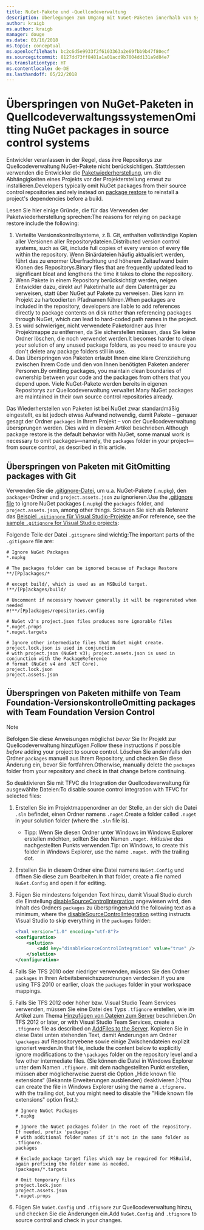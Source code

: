 ```yaml
---
title: NuGet-Pakete und -Quellcodeverwaltung
description: Überlegungen zum Umgang mit NuGet-Paketen innerhalb von Systemen zur Versionskontrolle bzw. Quellcodeverwaltung sowie zum Überspringen von Paketen mithilfe von Git und TFVC.
author: kraigb
ms.author: kraigb
manager: douge
ms.date: 03/16/2018
ms.topic: conceptual
ms.openlocfilehash: bc2c6d5e9933f2f6103363a2e69fbb9b47f80ecf
ms.sourcegitcommit: 8127dd73ff8481a1a01acd9b7004dd131a9d84e7
ms.translationtype: HT
ms.contentlocale: de-DE
ms.lasthandoff: 05/22/2018
---
```

# <a name="omitting-nuget-packages-in-source-control-systems"></a><span data-ttu-id="10ecb-103">Überspringen von NuGet-Paketen in Quellcodeverwaltungssystemen</span><span class="sxs-lookup"><span data-stu-id="10ecb-103">Omitting NuGet packages in source control systems</span></span>

<span data-ttu-id="10ecb-104">Entwickler veranlassen in der Regel, dass ihre Repositorys zur Quellcodeverwaltung NuGet-Pakete nicht berücksichtigen. Stattdessen verwenden die Entwickler die [Paketwiederherstellung](package-restore.md), um die Abhängigkeiten eines Projekts vor der Projekterstellung erneut zu installieren.</span><span class="sxs-lookup"><span data-stu-id="10ecb-104">Developers typically omit NuGet packages from their source control repositories and rely instead on [package restore](package-restore.md) to reinstall a project's dependencies before a build.</span></span>

<span data-ttu-id="10ecb-105">Lesen Sie hier einige Gründe, die für das Verwenden der Paketwiederherstellung sprechen:</span><span class="sxs-lookup"><span data-stu-id="10ecb-105">The reasons for relying on package restore include the following:</span></span>

1. <span data-ttu-id="10ecb-106">Verteilte Versionskontrollsysteme, z.B. Git, enthalten vollständige Kopien aller Versionen aller Repositorydateien.</span><span class="sxs-lookup"><span data-stu-id="10ecb-106">Distributed version control systems, such as Git, include full copies of every version of every file within the repository.</span></span> <span data-ttu-id="10ecb-107">Wenn Binärdateien häufig aktualisiert werden, führt das zu enormer Überfrachtung und höherem Zeitaufwand beim Klonen des Repositorys.</span><span class="sxs-lookup"><span data-stu-id="10ecb-107">Binary files that are frequently updated lead to significant bloat and lengthens the time it takes to clone the repository.</span></span>
1. <span data-ttu-id="10ecb-108">Wenn Pakete in einem Repository berücksichtigt werden, neigen Entwickler dazu, direkt auf Paketinhalte auf dem Datenträger zu verweisen, statt über NuGet auf Pakete zu verweisen. Dies kann im Projekt zu hartcodierten Pfadnamen führen.</span><span class="sxs-lookup"><span data-stu-id="10ecb-108">When packages are included in the repository, developers are liable to add references directly to package contents on disk rather than referencing packages through NuGet, which can lead to hard-coded path names in the project.</span></span>
1. <span data-ttu-id="10ecb-109">Es wird schwieriger, nicht verwendete Paketordner aus Ihrer Projektmappe zu entfernen, da Sie sicherstellen müssen, dass Sie keine Ordner löschen, die noch verwendet werden.</span><span class="sxs-lookup"><span data-stu-id="10ecb-109">It becomes harder to clean your solution of any unused package folders, as you need to ensure you don't delete any package folders still in use.</span></span>
1. <span data-ttu-id="10ecb-110">Das Überspringen von Paketen erlaubt Ihnen eine klare Grenzziehung zwischen Ihrem Code und den von Ihnen benötigten Paketen anderer Personen.</span><span class="sxs-lookup"><span data-stu-id="10ecb-110">By omitting packages, you maintain clean boundaries of ownership between your code and the packages from others that you depend upon.</span></span> <span data-ttu-id="10ecb-111">Viele NuGet-Pakete werden bereits in eigenen Repositorys zur Quellcodeverwaltung verwaltet.</span><span class="sxs-lookup"><span data-stu-id="10ecb-111">Many NuGet packages are maintained in their own source control repositories already.</span></span>

<span data-ttu-id="10ecb-112">Das Wiederherstellen von Paketen ist bei NuGet zwar standardmäßig eingestellt, es ist jedoch etwas Aufwand notwendig, damit Pakete – genauer gesagt der Ordner `packages` in Ihrem Projekt – von der Quellcodeverwaltung übersprungen werden. Dies wird in diesem Artikel beschrieben.</span><span class="sxs-lookup"><span data-stu-id="10ecb-112">Although package restore is the default behavior with NuGet, some manual work is necessary to omit packages&mdash;namely, the `packages` folder in your project&mdash;from source control, as described in this article.</span></span>

## <a name="omitting-packages-with-git"></a><span data-ttu-id="10ecb-113">Überspringen von Paketen mit Git</span><span class="sxs-lookup"><span data-stu-id="10ecb-113">Omitting packages with Git</span></span>

<span data-ttu-id="10ecb-114">Verwenden Sie die [.gitignore-Datei](https://git-scm.com/docs/gitignore), um u.a. NuGet-Pakete (`.nupkg`), den `packages`-Ordner und `project.assets.json` zu ignorieren.</span><span class="sxs-lookup"><span data-stu-id="10ecb-114">Use the [.gitignore file](https://git-scm.com/docs/gitignore) to ignore NuGet packages (`.nupkg`) the `packages` folder, and `project.assets.json`, among other things.</span></span> <span data-ttu-id="10ecb-115">Schauen Sie sich als Referenz das [Beispiel `.gitignore` für Visual Studio-Projekte](https://github.com/github/gitignore/blob/master/VisualStudio.gitignore) an:</span><span class="sxs-lookup"><span data-stu-id="10ecb-115">For reference, see the [sample `.gitignore` for Visual Studio projects](https://github.com/github/gitignore/blob/master/VisualStudio.gitignore):</span></span>

<span data-ttu-id="10ecb-116">Folgende Teile der Datei `.gitignore` sind wichtig:</span><span class="sxs-lookup"><span data-stu-id="10ecb-116">The important parts of the `.gitignore` file are:</span></span>

```gitignore
# Ignore NuGet Packages
*.nupkg

# The packages folder can be ignored because of Package Restore
**/[Pp]ackages/*

# except build/, which is used as an MSBuild target.
!**/[Pp]ackages/build/

# Uncomment if necessary however generally it will be regenerated when needed
#!**/[Pp]ackages/repositories.config

# NuGet v3's project.json files produces more ignorable files
*.nuget.props
*.nuget.targets

# Ignore other intermediate files that NuGet might create. project.lock.json is used in conjunction
# with project.json (NuGet v3); project.assets.json is used in conjunction with the PackageReference
# format (NuGet v4 and .NET Core).
project.lock.json
project.assets.json
```

## <a name="omitting-packages-with-team-foundation-version-control"></a><span data-ttu-id="10ecb-117">Überspringen von Paketen mithilfe von Team Foundation-Versionskontrolle</span><span class="sxs-lookup"><span data-stu-id="10ecb-117">Omitting packages with Team Foundation Version Control</span></span>

> [!Note]
> <span data-ttu-id="10ecb-118">Befolgen Sie diese Anweisungen möglichst *bevor* Sie Ihr Projekt zur Quellcodeverwaltung hinzufügen.</span><span class="sxs-lookup"><span data-stu-id="10ecb-118">Follow these instructions if possible *before* adding your project to source control.</span></span> <span data-ttu-id="10ecb-119">Löschen Sie andernfalls den Ordner `packages` manuell aus Ihrem Repository, und checken Sie diese Änderung ein, bevor Sie fortfahren.</span><span class="sxs-lookup"><span data-stu-id="10ecb-119">Otherwise, manually delete the `packages` folder from your repository and check in that change before continuing.</span></span>

<span data-ttu-id="10ecb-120">So deaktivieren Sie mit TFVC die Integration der Quellcodeverwaltung für ausgewählte Dateien:</span><span class="sxs-lookup"><span data-stu-id="10ecb-120">To disable source control integration with TFVC for selected files:</span></span>

1. <span data-ttu-id="10ecb-121">Erstellen Sie im Projektmappenordner an der Stelle, an der sich die Datei `.sln` befindet, einen Ordner namens `.nuget`.</span><span class="sxs-lookup"><span data-stu-id="10ecb-121">Create a folder called `.nuget` in your solution folder (where the `.sln` file is).</span></span>
    - <span data-ttu-id="10ecb-122">Tipp: Wenn Sie diesen Ordner unter Windows im Windows Explorer erstellen möchten, sollten Sie den Namen `.nuget.` *inklusive* des nachgestellten Punkts verwenden.</span><span class="sxs-lookup"><span data-stu-id="10ecb-122">Tip: on Windows, to create this folder in Windows Explorer, use the name `.nuget.` *with* the trailing dot.</span></span>

1. <span data-ttu-id="10ecb-123">Erstellen Sie in diesem Ordner eine Datei namens `NuGet.Config` und öffnen Sie diese zum Bearbeiten.</span><span class="sxs-lookup"><span data-stu-id="10ecb-123">In that folder, create a file named `NuGet.Config` and open it for editing.</span></span>

1. <span data-ttu-id="10ecb-124">Fügen Sie mindestens folgenden Text hinzu, damit Visual Studio durch die Einstellung [disableSourceControlIntegration](../reference/nuget-config-file.md#solution-section) angewiesen wird, den Inhalt des Ordners `packages` zu überspringen:</span><span class="sxs-lookup"><span data-stu-id="10ecb-124">Add the following text as a minimum, where the [disableSourceControlIntegration](../reference/nuget-config-file.md#solution-section) setting instructs Visual Studio to skip everything in the `packages` folder:</span></span>

   ```xml
   <?xml version="1.0" encoding="utf-8"?>
   <configuration>
       <solution>
           <add key="disableSourceControlIntegration" value="true" />
       </solution>
   </configuration>
   ```

1. <span data-ttu-id="10ecb-125">Falls Sie TFS 2010 oder niedriger verwenden, müssen Sie den Ordner `packages` in Ihren Arbeitsbereichszuordnungen verdecken.</span><span class="sxs-lookup"><span data-stu-id="10ecb-125">If you are using TFS 2010 or earlier, cloak the `packages` folder in your workspace mappings.</span></span>

1. <span data-ttu-id="10ecb-126">Falls Sie TFS 2012 oder höher bzw. Visual Studio Team Services verwenden, müssen Sie eine Datei des Typs `.tfignore` erstellen, wie im Artikel zum Thema [Hinzufügen von Dateien zum Server](/vsts/tfvc/add-files-server.md?view=vsts#tfignore) beschrieben.</span><span class="sxs-lookup"><span data-stu-id="10ecb-126">On TFS 2012 or later, or with Visual Studio Team Services, create a `.tfignore` file as described on [AddFiles to the Server](/vsts/tfvc/add-files-server.md?view=vsts#tfignore).</span></span> <span data-ttu-id="10ecb-127">Kopieren Sie in diese Datei unten stehenden Text, damit Änderungen am Ordner `\packages` auf Repositoryebene sowie einige Zwischendateien explizit ignoriert werden.</span><span class="sxs-lookup"><span data-stu-id="10ecb-127">In that file, include the content below to explicitly ignore modifications to the `\packages` folder on the repository level and a few other intermediate files.</span></span> <span data-ttu-id="10ecb-128">(Sie können die Datei in Windows Explorer unter dem Namen `.tfignore.` mit dem nachgestellten Punkt erstellen, müssen aber möglicherweise zuerst die Option „Hide known file extensions“ (Bekannte Erweiterungen ausblenden) deaktivieren.):</span><span class="sxs-lookup"><span data-stu-id="10ecb-128">(You can create the file in Windows Explorer using the name a `.tfignore.` with the trailing dot, but you might need to disable the "Hide known file extensions" option first.):</span></span>

   ```cli
   # Ignore NuGet Packages
   *.nupkg

   # Ignore the NuGet packages folder in the root of the repository. If needed, prefix 'packages'
   # with additional folder names if it's not in the same folder as .tfignore.   
   packages

   # Exclude package target files which may be required for MSBuild, again prefixing the folder name as needed.
   !packages/*.targets

   # Omit temporary files
   project.lock.json
   project.assets.json
   *.nuget.props
   ```

1. <span data-ttu-id="10ecb-129">Fügen Sie `NuGet.Config` und `.tfignore` zur Quellcodeverwaltung hinzu, und checken Sie die Änderungen ein.</span><span class="sxs-lookup"><span data-stu-id="10ecb-129">Add `NuGet.Config` and `.tfignore` to source control and check in your changes.</span></span>
